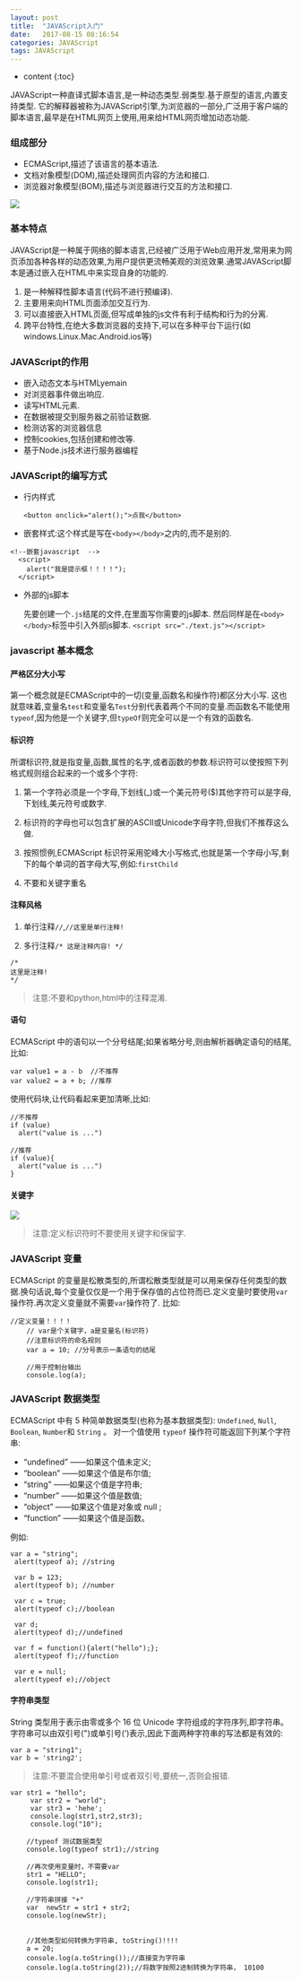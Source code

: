 ```yaml
---
layout: post
title:  "JAVAScript入门"
date:   2017-08-15 08:16:54
categories: JAVAScript
tags: JAVAScript
---
```


* content
{:toc}

JAVAScript一种直译式脚本语言,是一种动态类型.弱类型.基于原型的语言,内置支持类型.
它的解释器被称为JAVAScript引擎,为浏览器的一部分,广泛用于客户端的脚本语言,最早是在HTML网页上使用,用来给HTML网页增加动态功能.




### 组成部分

* ECMAScript,描述了该语言的基本语法.
* 文档对象模型(DOM),描述处理网页内容的方法和接口.
* 浏览器对象模型(BOM),描述与浏览器进行交互的方法和接口.

![](http://oujvmc3la.bkt.clouddn.com/js.jpg)

### 基本特点

JAVAScript是一种属于网络的脚本语言,已经被广泛用于Web应用开发,常用来为网页添加各种各样的动态效果,为用户提供更流畅美观的浏览效果.通常JAVAScript脚本是通过嵌入在HTML中来实现自身的功能的.

1. 是一种解释性脚本语言(代码不进行预编译).
2. 主要用来向HTML页面添加交互行为.
3. 可以直接嵌入HTML页面,但写成单独的js文件有利于结构和行为的分离.
4. 跨平台特性,在绝大多数浏览器的支持下,可以在多种平台下运行(如windows.Linux.Mac.Android.ios等)

### JAVAScript的作用

* 嵌入动态文本与HTMLyemain
* 对浏览器事件做出响应.
* 读写HTML元素.
* 在数据被提交到服务器之前验证数据.
* 检测访客的浏览器信息
* 控制cookies,包括创建和修改等.
* 基于Node.js技术进行服务器编程

### JAVAScript的编写方式

* 行内样式

    `<button onclick="alert();">点我</button>`

* 嵌套样式:这个样式是写在`<body></body>`之内的,而不是别的.

```
<!--嵌套javascript  -->
  <script>
    alert("我是提示框！！！！");
  </script>
```
* 外部的js脚本

  先要创建一个`.js`结尾的文件,在里面写你需要的js脚本.
  然后同样是在`<body></body>`标签中引入外部js脚本.
  `<script src="./text.js"></script>`

### javascript 基本概念

#### 严格区分大小写

第一个概念就是ECMAScript中的一切(变量,函数名和操作符)都区分大小写.
这也就意味着,变量名`test`和变量名`Test`分别代表着两个不同的变量.而函数名不能使用`typeof`,因为他是一个关键字,但`typeOf`则完全可以是一个有效的函数名.

#### 标识符

所谓标识符,就是指变量,函数,属性的名字,或者函数的参数.标识符可以使按照下列格式规则组合起来的一个或多个字符:

1. 第一个字符必须是一个字母,下划线(_)或一个美元符号($)其他字符可以是字母,下划线,美元符号或数字.

2. 标识符的字母也可以包含扩展的ASCII或Unicode字母字符,但我们不推荐这么做.

3. 按照惯例,ECMAScript 标识符采用驼峰大小写格式,也就是第一个字母小写,剩下的每个单词的首字母大写,例如:`firstChild`
4. 不要和关键字重名

#### 注释风格

1. 单行注释`//`,`//这里是单行注释!`

2. 多行注释`/* 这是注释内容! */`

```
/*
这里是注释!
*/
```

> 注意:不要和python,html中的注释混淆.

#### 语句

ECMAScript 中的语句以一个分号结尾;如果省略分号,则由解析器确定语句的结尾,比如:

```
var value1 = a - b  //不推荐
var value2 = a + b; //推荐
```

使用代码块,让代码看起来更加清晰,比如:

```
//不推荐
if (value)
  alert("value is ...")

//推荐
if (value){
  alert("value is ...")
}
```

#### 关键字

![](http://oujvmc3la.bkt.clouddn.com/keywords.png)

> 注意:定义标识符时不要使用关键字和保留字.

### JAVAScript 变量

ECMAScript 的变量是松散类型的,所谓松散类型就是可以用来保存任何类型的数据.换句话说,每个变量仅仅是一个用于保存值的占位符而已.定义变量时要使用`var`操作符.再次定义变量就不需要`var`操作符了.
比如:

```
//定义变量！！！！
    // var是个关键字，a是变量名(标识符)
    //注意标识符的命名规则
    var a = 10; //分号表示一条语句的结尾

    //用于控制台输出
    console.log(a);
```

### JAVAScript 数据类型

ECMAScript 中有 5 种简单数据类型(也称为基本数据类型): `Undefined`, `Null`, `Boolean`, `Number`和 `String` 。
对一个值使用 `typeof` 操作符可能返回下列某个字符串:

* “undefined” ——如果这个值未定义;
* “boolean” ——如果这个值是布尔值;
* “string” ——如果这个值是字符串;
* “number” ——如果这个值是数值;
* “object” ——如果这个值是对象或 null ;
* “function” ——如果这个值是函数。

例如:

```
var a = "string";
 alert(typeof a); //string

 var b = 123;
 alert(typeof b); //number

 var c = true;
 alert(typeof c);//boolean

 var d;
 alert(typeof d);//undefined

 var f = function(){alert("hello");};
 alert(typeof f);//function

 var e = null;
 alert(typeof e);//object    
```

#### 字符串类型

String 类型用于表示由零或多个 16 位 Unicode 字符组成的字符序列,即字符串。字符串可以由双引号(")或单引号(’)表示,因此下面两种字符串的写法都是有效的:

```
var a = "string1";
var b = 'string2';
```

> 注意:不要混合使用单引号或者双引号,要统一,否则会报错.

```
var str1 = "hello";
     var str2 = "world";
     var str3 = 'hehe';
     console.log(str1,str2,str3);
     console.log("10");

    //typeof 测试数据类型
    console.log(typeof str1);//string

    //再次使用变量时，不需要var
    str1 = "HELLO";
    console.log(str1);

    //字符串拼接 "+"
    var  newStr = str1 + str2;
    console.log(newStr);


    //其他类型如何转换为字符串, toString()!!!!
    a = 20;
    console.log(a.toString());//直接变为字符串
    console.log(a.toString(2));//将数字按照2进制转换为字符串， 10100

```
